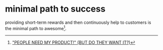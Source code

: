 # minimal path to success

providing short-term rewards and then continuously help to customers is the minimal path to awesome[^1].

[^1]: ["PEOPLE NEED MY PRODUCT!" (BUT DO THEY WANT IT?)](x-devonthink-item://BD7C1307-4E37-4CDA-A8E9-4EFEE79F95D9)

